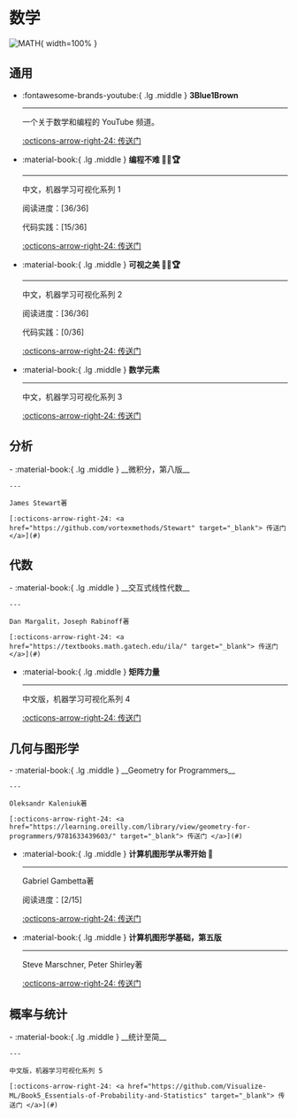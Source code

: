 <!-- ---
comments: false
--- -->

# 数学

![MATH](https://caidalu.oss-cn-beijing.aliyuncs.com/test.jpg?Expires=1707296338&OSSAccessKeyId=TMP.3KgNTsFrRk4WY14N6yLQGn4okiEX9NEVRbyJGmtC4s1WVqD5kExQRpiz7xupBgy94nGyouqm52MGFnTcertjm5RrFKtSAw&Signature=nvZgcxkKeuqzpCKuRO8dlpSCCwU%3D "阿里云OSS防盗链测试"){ width=100% }

## 通用

<div class="grid cards" markdown>

-   :fontawesome-brands-youtube:{ .lg .middle } __3Blue1Brown__

    ---

    一个关于数学和编程的 YouTube 频道。

    [:octicons-arrow-right-24: <a href="https://www.youtube.com/@3blue1brown" target="_blank"> 传送门 </a>](#)  

-   :material-book:{ .lg .middle } __编程不难 🎯✅🏆__

    ---

    中文，机器学习可视化系列 1

    阅读进度：[36/36]

    代码实践：[15/36]

    [:octicons-arrow-right-24: <a href="https://github.com/Visualize-ML/Book1_Python-For-Beginners" target="_blank"> 传送门 </a>](#)

-  :material-book:{ .lg .middle } __可视之美 🎯✅🏆__

    ---

    中文，机器学习可视化系列 2

    阅读进度：[36/36]

    代码实践：[0/36]

    [:octicons-arrow-right-24: <a href="https://github.com/Visualize-ML/Book2_Beauty-of-Data-Visualization" target="_blank"> 传送门 </a>](#)

-  :material-book:{ .lg .middle } __数学元素__

    ---

    中文，机器学习可视化系列 3

    [:octicons-arrow-right-24: <a href="https://github.com/Visualize-ML/Book3_Elements-of-Mathematics" target="_blank"> 传送门 </a>](#)

</div>

## 分析
<div class="grid cards" markdown>
-   :material-book:{ .lg .middle } __微积分，第八版__

    ---

    James Stewart著

    [:octicons-arrow-right-24: <a href="https://github.com/vortexmethods/Stewart" target="_blank"> 传送门 </a>](#)


</div>

## 代数
<div class="grid cards" markdown>
-   :material-book:{ .lg .middle } __交互式线性代数__

    ---

    Dan Margalit，Joseph Rabinoff著

    [:octicons-arrow-right-24: <a href="https://textbooks.math.gatech.edu/ila/" target="_blank"> 传送门 </a>](#)

-  :material-book:{ .lg .middle } __矩阵力量__

    ---

    中文版，机器学习可视化系列 4

    [:octicons-arrow-right-24: <a href="https://github.com/Visualize-ML/Book4_Power-of-Matrix" target="_blank"> 传送门 </a>](#)

</div>

## 几何与图形学

<div class="grid cards" markdown>
-   :material-book:{ .lg .middle } __Geometry for Programmers__

    ---

    Oleksandr Kaleniuk著

    [:octicons-arrow-right-24: <a href="https://learning.oreilly.com/library/view/geometry-for-programmers/9781633439603/" target="_blank"> 传送门 </a>](#)

-   :material-book:{ .lg .middle } __计算机图形学从零开始 🎯__

    ---

    Gabriel Gambetta著

    阅读进度：[2/15]

    [:octicons-arrow-right-24: <a href="https://learning.oreilly.com/library/view/computer-graphics-from/9781098128968/" target="_blank"> 传送门 </a>](#)

-   :material-book:{ .lg .middle } __计算机图形学基础，第五版__

    ---

    Steve Marschner, Peter Shirley著

    [:octicons-arrow-right-24: <a href="https://learning.oreilly.com/library/view/fundamentals-of-computer/9781000426359/" target="_blank"> 传送门 </a>](#)

</div>

## 概率与统计

<div class="grid cards" markdown>
-  :material-book:{ .lg .middle } __统计至简__

    ---

    中文版，机器学习可视化系列 5

    [:octicons-arrow-right-24: <a href="https://github.com/Visualize-ML/Book5_Essentials-of-Probability-and-Statistics" target="_blank"> 传送门 </a>](#)
</div>